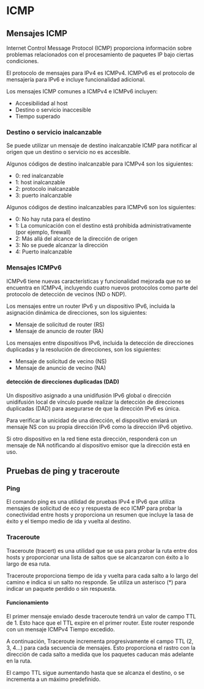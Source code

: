# ICMP

## Mensajes ICMP

Internet Control Message Protocol (ICMP) proporciona información sobre problemas relacionados con el procesamiento de paquetes IP bajo ciertas condiciones.

El protocolo de mensajes para IPv4 es ICMPv4. ICMPv6 es el protocolo de mensajería para IPv6 e incluye funcionalidad adicional.

Los mensajes ICMP comunes a ICMPv4 e ICMPv6 incluyen:

- Accesibilidad al host
- Destino o servicio inaccesible
- Tiempo superado

### Destino o servicio inalcanzable

Se puede utilizar un mensaje de destino inalcanzable ICMP para notificar al origen que un destino o servicio no es accesible. 

Algunos códigos de destino inalcanzable para ICMPv4 son los siguientes:

- 0: red inalcanzable
- 1: host inalcanzable
- 2: protocolo inalcanzable
- 3: puerto inalcanzable

Algunos códigos de destino inalcanzables para ICMPv6 son los siguientes:

- 0: No hay ruta para el destino
- 1: La comunicación con el destino está prohibida administrativamente (por ejemplo, firewall)
- 2: Más allá del alcance de la dirección de origen
- 3: No se puede alcanzar la dirección
- 4: Puerto inalcanzable

### Mensajes ICMPv6

ICMPv6 tiene nuevas características y funcionalidad mejorada que no se encuentra en ICMPv4, incluyendo cuatro nuevos protocolos como parte del protocolo de detección de vecinos (ND o NDP).

Los mensajes entre un router IPv6 y un dispositivo IPv6, incluida la asignación dinámica de direcciones, son los siguientes:

- Mensaje de solicitud de router (RS)
- Mensaje de anuncio de router (RA)

Los mensajes entre dispositivos IPv6, incluida la detección de direcciones duplicadas y la resolución de direcciones, son los siguientes:

- Mensaje de solicitud de vecino (NS)
- Mensaje de anuncio de vecino (NA)

#### detección de direcciones duplicadas (DAD)

Un dispositivo asignado a una unidifusión IPv6 global o dirección unidifusión local de vínculo puede realizar la detección de direcciones duplicadas (DAD) para asegurarse de que la dirección IPv6 es única. 

Para verificar la unicidad de una dirección, el dispositivo enviará un mensaje NS con su propia dirección IPv6 como la dirección IPv6 objetivo.

Si otro dispositivo en la red tiene esta dirección, responderá con un mensaje de NA notificando al dispositivo emisor que la dirección está en uso. 


## Pruebas de ping y traceroute

### Ping

El comando ping es una utilidad de pruebas IPv4 e IPv6 que utiliza mensajes de solicitud de eco y respuesta de eco ICMP para probar la conectividad entre hosts y proporciona un resumen que incluye la tasa de éxito y el tiempo medio de ida y vuelta al destino.

### Traceroute

Traceroute (tracert) es una utilidad que se usa para probar la ruta entre dos hosts y proporcionar una lista de saltos que se alcanzaron con éxito a lo largo de esa ruta.

Traceroute proporciona tiempo de ida y vuelta para cada salto a lo largo del camino e indica si un salto no responde. Se utiliza un asterisco (*) para indicar un paquete perdido o sin respuesta.

#### Funcionamiento

El primer mensaje enviado desde traceroute tendrá un valor de campo TTL de 1. Esto hace que el TTL expire en el primer router. Este router responde con un mensaje ICMPv4 Tiempo excedido. 

A continuación, Traceroute incrementa progresivamente el campo TTL (2, 3, 4...) para cada secuencia de mensajes. Esto proporciona el rastro con la dirección de cada salto a medida que los paquetes caducan más adelante en la ruta. 

El campo TTL sigue aumentando hasta que se alcanza el destino, o se incrementa a un máximo predefinido.